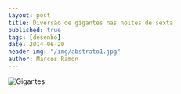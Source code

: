 ```yaml
---
layout: post
title: Diversão de gigantes nas noites de sexta
published: true
tags: [desenho]
date: 2014-06-20
header-img: "/img/abstrato1.jpg"
author: Marcos Ramon
---
```


![Gigantes](https://dl.dropboxusercontent.com/u/49566417/blog/diversao%20de%20gigantes.jpg)
